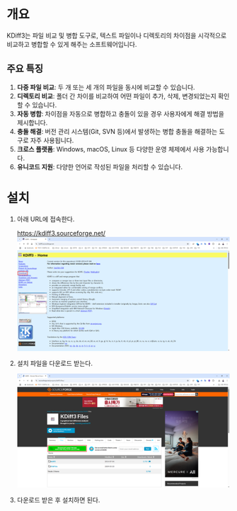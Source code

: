 # 개요

KDiff3는 파일 비교 및 병합 도구로, 텍스트 파일이나 디렉토리의 차이점을 시각적으로 비교하고 병합할 수 있게 해주는 소프트웨어입니다.

## 주요 특징

1. **다중 파일 비교**: 두 개 또는 세 개의 파일을 동시에 비교할 수 있습니다.
2. **디렉토리 비교**: 폴더 간 차이를 비교하여 어떤 파일이 추가, 삭제, 변경되었는지 확인할 수 있습니다.
3. **자동 병합**: 차이점을 자동으로 병합하고 충돌이 있을 경우 사용자에게 해결 방법을 제시합니다.
4. **충돌 해결**: 버전 관리 시스템(Git, SVN 등)에서 발생하는 병합 충돌을 해결하는 도구로 자주 사용됩니다.
5. **크로스 플랫폼**: Windows, macOS, Linux 등 다양한 운영 체제에서 사용 가능합니다.
6. **유니코드 지원**: 다양한 언어로 작성된 파일을 처리할 수 있습니다.

# 설치
1. 아래 URL에 접속한다.
		
	https://kdiff3.sourceforge.net/
	![](attachments/Pasted%20image%2020250309071128.png)

2. 설치 파일을 다운로드 받는다.
		
	![](attachments/Pasted%20image%2020250309071105.png)
		
3. 다운로드 받은 후 설치하면 된다.

